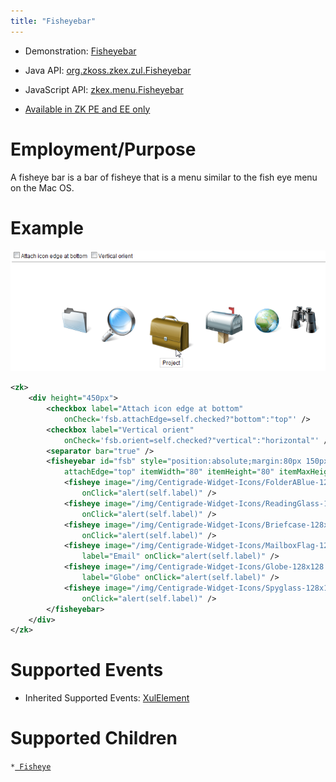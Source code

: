 ```yaml
---
title: "Fisheyebar"
---
```



- Demonstration:
  [Fisheyebar](http://www.zkoss.org/zkdemo/menu/fisheye_menu)
- Java API: [org.zkoss.zkex.zul.Fisheyebar](https://www.zkoss.org/javadoc/latest/zk/org/zkoss/zkex/zul/Fisheyebar.html)
- JavaScript API:
  [zkex.menu.Fisheyebar](https://www.zkoss.org/javadoc/latest/jsdoc/classes/zkex.menu.Fisheyebar.html)

- [Available in ZK PE and EE only](http://www.zkoss.org/product/edition.dsp)

# Employment/Purpose

A fisheye bar is a bar of fisheye that is a menu similar to the fish eye
menu on the Mac OS.

# Example

![](/zk_component_ref/images/ZKComRef_fisheyebar.png)

```xml
<zk>
    <div height="450px">
        <checkbox label="Attach icon edge at bottom"
            onCheck='fsb.attachEdge=self.checked?"bottom":"top"' />
        <checkbox label="Vertical orient"
            onCheck='fsb.orient=self.checked?"vertical":"horizontal"' />
        <separator bar="true" />
        <fisheyebar id="fsb" style="position:absolute;margin:80px 150px;"
            attachEdge="top" itemWidth="80" itemHeight="80" itemMaxHeight="160" itemMaxWidth="160">
            <fisheye image="/img/Centigrade-Widget-Icons/FolderABlue-128x128.png" label="Folder"
                onClick="alert(self.label)" />
            <fisheye image="/img/Centigrade-Widget-Icons/ReadingGlass-128x128.png" label="Reading Glasses"
                onClick="alert(self.label)" />
            <fisheye image="/img/Centigrade-Widget-Icons/Briefcase-128x128.png" label="Project"
                onClick="alert(self.label)" />
            <fisheye image="/img/Centigrade-Widget-Icons/MailboxFlag-128x128.png"
                label="Email" onClick="alert(self.label)" />
            <fisheye image="/img/Centigrade-Widget-Icons/Globe-128x128.png"
                label="Globe" onClick="alert(self.label)" />
            <fisheye image="/img/Centigrade-Widget-Icons/Spyglass-128x128.png" label="Spyglass"
                onClick="alert(self.label)" />
        </fisheyebar>
    </div>
</zk>
```

# Supported Events

- Inherited Supported Events: [ XulElement]({{site.baseurl}}/zk_component_ref/xulelement#Supported_Events)

# Supported Children

`*`[` Fisheye`]({{site.baseurl}}/zk_component_ref/fisheye)
